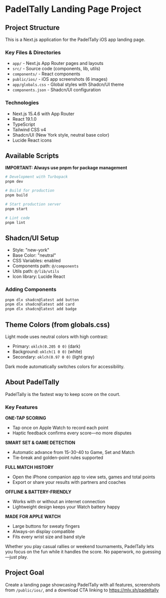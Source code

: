 # PadelTally Landing Page Project

## Project Structure

This is a Next.js application for the PadelTally iOS app landing page.

### Key Files & Directories
- `app/` - Next.js App Router pages and layouts
- `src/` - Source code (components, lib, utils)
- `components/` - React components
- `public/ios/` - iOS app screenshots (6 images)
- `app/globals.css` - Global styles with Shadcn/UI theme
- `components.json` - Shadcn/UI configuration

### Technologies
- Next.js 15.4.6 with App Router
- React 19.1.0
- TypeScript
- Tailwind CSS v4
- Shadcn/UI (New York style, neutral base color)
- Lucide React icons

## Available Scripts

**IMPORTANT: Always use pnpm for package management**

```bash
# Development with Turbopack
pnpm dev

# Build for production
pnpm build

# Start production server
pnpm start

# Lint code
pnpm lint
```

## Shadcn/UI Setup

- Style: "new-york"
- Base Color: "neutral" 
- CSS Variables: enabled
- Components path: `@/components`
- Utils path: `@/lib/utils`
- Icon library: Lucide React

### Adding Components
```bash
pnpm dlx shadcn@latest add button
pnpm dlx shadcn@latest add card
pnpm dlx shadcn@latest add badge
```

## Theme Colors (from globals.css)

Light mode uses neutral colors with high contrast:
- Primary: `oklch(0.205 0 0)` (dark)
- Background: `oklch(1 0 0)` (white)
- Secondary: `oklch(0.97 0 0)` (light gray)

Dark mode automatically switches colors for accessibility.

## About PadelTally

PadelTally is the fastest way to keep score on the court.

### Key Features

**ONE-TAP SCORING**
- Tap once on Apple Watch to record each point
- Haptic feedback confirms every score—no more disputes

**SMART SET & GAME DETECTION**
- Automatic advance from 15-30-40 to Game, Set and Match
- Tie-break and golden-point rules supported

**FULL MATCH HISTORY**
- Open the iPhone companion app to view sets, games and total points
- Export or share your results with partners and coaches

**OFFLINE & BATTERY-FRIENDLY**
- Works with or without an internet connection
- Lightweight design keeps your Watch battery happy

**MADE FOR APPLE WATCH**
- Large buttons for sweaty fingers
- Always-on display compatible
- Fits every wrist size and band style

Whether you play casual rallies or weekend tournaments, PadelTally lets you focus on the fun while it handles the score. No paperwork, no guessing—just play.

## Project Goal

Create a landing page showcasing PadelTally with all features, screenshots from `/public/ios/`, and a download CTA linking to https://mlv.sh/padeltally